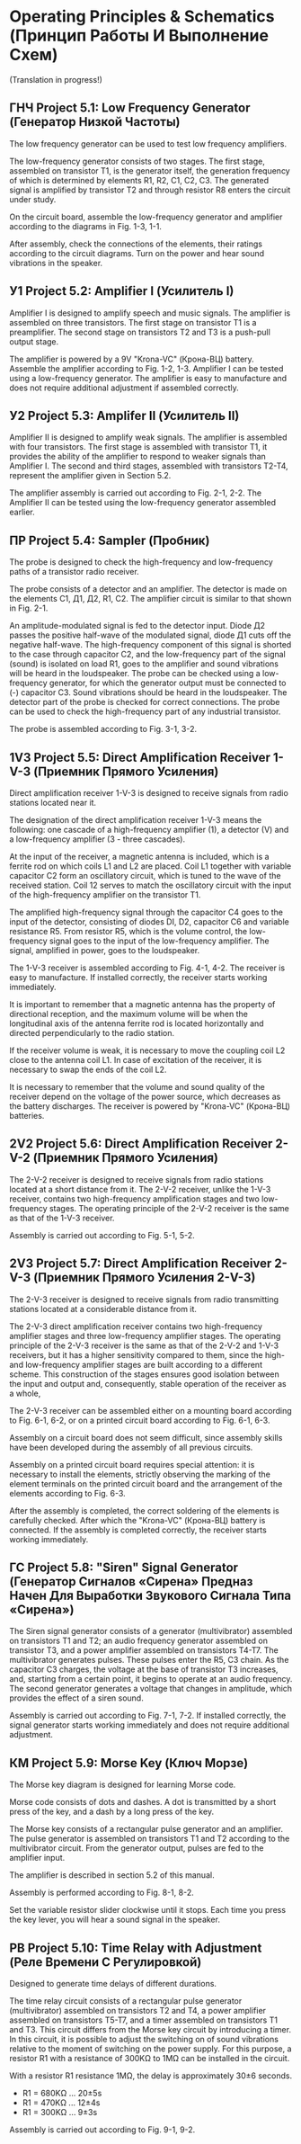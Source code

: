 # Operating Principles & Schematics (Принцип Работы И Выполнение Схем) 
(Translation in progress!)
## ГНЧ Project 5.1: Low Frequency Generator (Генератор Низкой Частоты)
The low frequency generator can be used to test low frequency amplifiers.<br>

The low-frequency generator consists of two stages. The first stage, assembled on transistor T1, is the generator itself, the generation frequency of which is determined by elements R1, R2, C1, C2, C3. The generated signal is amplified by transistor T2 and through resistor R8 enters the circuit under study.<br>

On the circuit board, assemble the low-frequency generator and amplifier according to the diagrams in Fig. 1-3, 1-1.<br>

After assembly, check the connections of the elements, their ratings according to the circuit diagrams. Turn on the power and hear sound vibrations in the speaker.<br>

## У1 Project 5.2: Amplifier I (Усилитель I)
Amplifier I is designed to amplify speech and music signals. The amplifier is assembled on three transistors. The first stage on transistor T1 is a preamplifier. The second stage on transistors T2 and T3 is a push-pull output stage.<br>

The amplifier is powered by a 9V "Krona-VC" (Крона-ВЦ) battery. Assemble the amplifier according to Fig. 1-2, 1-3. Amplifier I can be tested using a low-frequency generator. The amplifier is easy to manufacture and does not require additional adjustment if assembled correctly.<br>

## У2 Project 5.3: Amplifer II (Усилитель II)
Amplifier II is designed to amplify weak signals. The amplifier is assembled with four transistors. The first stage is assembled with transistor T1, it provides the ability of the amplifier to respond to weaker signals than Amplifier I. The second and third stages, assembled with transistors T2-T4, represent the amplifier given in Section 5.2.<br>

The amplifier assembly is carried out according to Fig. 2-1, 2-2. The Amplifier II can be tested using the low-frequency generator assembled earlier.<br>

## ПР Project 5.4: Sampler (Пробник)
The probe is designed to check the high-frequency and low-frequency paths of a transistor radio receiver.<br>

The probe consists of a detector and an amplifier. The detector is made on the elements C1, Д1, Д2, R1, C2. The amplifier circuit is similar to that shown in Fig. 2-1.<br>

An amplitude-modulated signal is fed to the detector input. Diode Д2 passes the positive half-wave of the modulated signal, diode Д1 cuts off the negative half-wave. The high-frequency component of this signal is shorted to the case through capacitor C2, and the low-frequency part of the signal (sound) is isolated on load R1, goes to the amplifier and sound vibrations will be heard in the loudspeaker. The probe can be checked using a low-frequency generator, for which the generator output must be connected to (-) capacitor C3. Sound vibrations should be heard in the loudspeaker. The detector part of the probe is checked for correct connections. The probe can be used to check the high-frequency part of any industrial transistor.<br>

The probe is assembled according to Fig. 3-1, 3-2.<br>

## 1V3 Project 5.5: Direct Amplification Receiver 1-V-3 (Приемник Прямого Усиления)
Direct amplification receiver 1-V-3 is designed to receive signals from radio stations located near it.<br>

The designation of the direct amplification receiver 1-V-3 means the following: one cascade of a high-frequency amplifier (1), a detector (V) and a low-frequency amplifier (3 - three cascades).<br>

At the input of the receiver, a magnetic antenna is included, which is a ferrite rod on which coils L1 and L2 are placed. Coil L1 together with variable capacitor C2 form an oscillatory circuit, which is tuned to the wave of the received station. Coil 12 serves to match the oscillatory circuit with the input of the high-frequency amplifier on the transistor T1.<br>

The amplified high-frequency signal through the capacitor C4 goes to the input of the detector, consisting of diodes DI, D2, capacitor C6 and variable resistance R5. From resistor R5, which is the volume control, the low-frequency signal goes to the input of the low-frequency amplifier. The signal, amplified in power, goes to the loudspeaker.

The 1-V-3 receiver is assembled according to Fig. 4-1, 4-2. The receiver is easy to manufacture. If installed correctly, the receiver starts working immediately.<br>

It is important to remember that a magnetic antenna has the property of directional reception, and the maximum volume will be when the longitudinal axis of the antenna ferrite rod is located horizontally and directed perpendicularly to the radio station.<br>

If the receiver volume is weak, it is necessary to move the coupling coil L2 close to the antenna coil L1. In case of excitation of the receiver, it is necessary to swap the ends of the coil L2.<br>

It is necessary to remember that the volume and sound quality of the receiver depend on the voltage of the power source, which decreases as the battery discharges. The receiver is powered by "Krona-VC" (Крона-ВЦ) batteries.<br>

## 2V2 Project 5.6: Direct Amplification Receiver 2-V-2 (Приемник Прямого Усиления)
The 2-V-2 receiver is designed to receive signals from radio stations located at a short distance from it. The 2-V-2 receiver, unlike the 1-V-3 receiver, contains two high-frequency amplification stages and two low-frequency stages. The operating principle of the 2-V-2 receiver is the same as that of the 1-V-3 receiver.<br>

Assembly is carried out according to Fig. 5-1, 5-2.<br>

## 2V3 Project 5.7: Direct Amplification Receiver 2-V-3 (Приемник Прямого Усиления 2-V-3)
The 2-V-3 receiver is designed to receive signals from radio transmitting stations located at a considerable distance from it.

The 2-V-3 direct amplification receiver contains two high-frequency amplifier stages and three low-frequency amplifier stages. The operating principle of the 2-V-3 receiver is the same as that of the 2-V-2 and 1-V-3 receivers, but it has a higher sensitivity compared to them, since the high- and low-frequency amplifier stages are built according to a different scheme. This construction of the stages ensures good isolation between the input and output and, consequently, stable operation of the receiver as a whole,

The 2-V-3 receiver can be assembled either on a mounting board according to Fig. 6-1, 6-2, or on a printed circuit board according to Fig. 6-1, 6-3.

Assembly on a circuit board does not seem difficult, since assembly skills have been developed during the assembly of all previous circuits.

Assembly on a printed circuit board requires special attention: it is necessary to install the elements, strictly observing the marking of the element terminals on the printed circuit board and the arrangement of the elements according to Fig. 6-3.

After the assembly is completed, the correct soldering of the elements is carefully checked. After which the "Krona-VC" (Крона-ВЦ) battery is connected. If the assembly is completed correctly, the receiver starts working immediately.

## ГС Project 5.8: "Siren" Signal Generator (Генератор Сигналов «Сирена» Предназ Начен Для Выработки Звукового Сигнала Типа «Сирена»)
The Siren signal generator consists of a generator (multivibrator) assembled on transistors T1 and T2; an audio frequency generator assembled on transistor T3, and a power amplifier assembled on transistors T4-T7. The multivibrator generates pulses. These pulses enter the R5, C3 chain. As the capacitor C3 charges, the voltage at the base of transistor T3 increases, and, starting from a certain point, it begins to operate at an audio frequency. The second generator generates a voltage that changes in amplitude, which provides the effect of a siren sound.<br>

Assembly is carried out according to Fig. 7-1, 7-2. If installed correctly, the signal generator starts working immediately and does not require additional adjustment.<br>

## КМ Project 5.9: Morse Key (Ключ Морзе)
The Morse key diagram is designed for learning Morse code.<br>

Morse code consists of dots and dashes. A dot is transmitted by a short press of the key, and a dash by a long press of the key.<br>

The Morse key consists of a rectangular pulse generator and an amplifier. The pulse generator is assembled on transistors T1 and T2 according to the multivibrator circuit. From the generator output, pulses are fed to the amplifier input. <br>

The amplifier is described in section 5.2 of this manual.<br>

Assembly is performed according to Fig. 8-1, 8-2.<br>

Set the variable resistor slider clockwise until it stops. Each time you press the key lever, you will hear a sound signal in the speaker.<br>

## РВ Project 5.10: Time Relay with Adjustment (Реле Времени С Регулировкой)
Designed to generate time delays of different durations.<br>

The time relay circuit consists of a rectangular pulse generator (multivibrator) assembled on transistors T2 and T4, a power amplifier assembled on transistors T5-T7, and a timer assembled on transistors T1 and T3. This circuit differs from the Morse key circuit by introducing a timer. In this circuit, it is possible to adjust the switching on of sound vibrations relative to the moment of switching on the power supply. For this purpose, a resistor R1 with a resistance of 300KΩ to 1MΩ can be installed in the circuit.<br>

With a resistor R1 resistance 1MΩ, the delay is approximately 30±6 seconds.
- R1 = 680KΩ ... 20±5s
- R1 = 470KΩ ... 12±4s
- R1 = 300KΩ ... 9±3s

Assembly is carried out according to Fig. 9-1, 9-2.<br>
